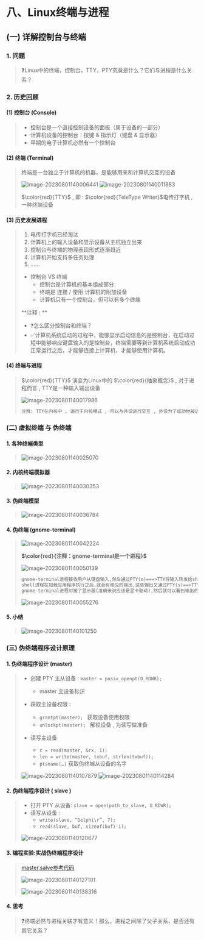 # 八、Linux终端与进程

## (一) 详解控制台与终端

### 1. 问题

>❓Linux中的终端，控制台，TTY，PTY究竟是什么？它们与进程是什么关系？

### 2. 历史回顾

#### (1) 控制台 (Console)

>- 控制台是一个直接控制设备的面板（属于设备的一部分）
>- 计算机设备的控制台：按键 & 指示灯（键盘 & 显示器）
>- 早期的电子计算机必然有一个控制台

#### (2) 终端 (Terminal)

>终端是一台独立于计算机的机器，是能够用来和计算机交互的设备
>
><img src="photo/image-20230801140006441.png" alt="image-20230801140006441" />
>
><img src="photo/image-20230801140011883.png" alt="image-20230801140011883" />
>
>$\color{red}{TTY}$ , 即 : $\color{red}{TeleType Writer}$电传打字机 , 一种终端设备

#### (3) 历史发展进程

>1. 电传打字机已经淘汰
>2.  计算机上的输入设备和显示设备从主机独立出来
>3.  控制台与终端的物理表现形式逐渐趋近
>4.  计算机开始支持多任务处理
>5.  ……
>
>- 控制台 VS 终端
>   - 控制台是计算机的基本组成部分
>   - 终端是 连接 / 使用 计算机的附加设备
>   - 计算机只有一个控制台，但可以有多个终端
>
>**注释 : **
>
>- ❓怎么区分控制台和终端？
>- ✅计算机系统启动的过程中，能够显示启动信息的是控制台，在启动过程中能够响应键盘输入的是控制台，终端需要等到计算机系统启动成功正常运行之后，才能够连接上计算机，才能够使用计算机。

#### (4) 终端与进程

>$\color{red}{TTY}$ 演变为Linux中的 $\color{red}{抽象概念}$ , 对于进程而言 , TTY是一种输入输出设备
>
><img src="photo/image-20230801140017986.png" alt="image-20230801140017986" />
>
>```tex
>注释: TTY在内核中 , 运行于内核模式 , 可以与外设进行交互 , 外设为了成功地被进程所使用 , 就必须在驱动程序的层面上去满足TTY的抽象概念的要求(TTY规则)。
>```
>

### (二) 虚拟终端 与 伪终端

#### 1. 各种终端类型

><img src="photo/image-20230801140025070.png" alt="image-20230801140025070" />

#### 2. 内核终端模拟器

><img src="photo/image-20230801140030353.png" alt="image-20230801140030353" />

#### 3. 伪终端模型

><img src="photo/image-20230801140036784.png" alt="image-20230801140036784" />

#### 4. 伪终端 (gnome-terminal)

><img src="photo/image-20230801140042224.png" alt="image-20230801140042224" />
>
>**$\color{red}{注释：gnome-terminal是一个进程}$**
>
><img src="photo/image-20230801140050139.png" alt="image-20230801140050139" />
>
>```tex
>gnome-terminal进程接收用户从键盘输入,然后通过PTY(m)===>TTY将输入转发给shell进程，
>shell进程在加载应用程序执行之后,就会有相应的输出,这些输出又通过PTY(s)==>TTY转给gnome-terminal进程
>gnome-terminal进程对接了显示器(准确来说应该是显卡驱动),然后就可以看到输出的数据在显示器显示出来
>```
>
><img src="photo/image-20230801140055276.png" alt="image-20230801140055276" />

#### 5. 小结

><img src="photo/image-20230801140101250.png" alt="image-20230801140101250" />

### (三) 伪终端程序设计原理

#### 1. 伪终端程序设计 (master)

>- 创建 PTY 主从设备 : `master = posix_openpt(O_RDWR);`
>   - master 主设备标识
>
>- 获取主设备权限 : 
>   - `grantpt(master); ` 获取设备使用权限
>   - `unlockpt(master); ` 解锁设备 , 为读写做准备
>
>- 读写主设备
>   - `c = read(master, &rx, 1);`
>   - `len = write(master, txbuf, strlen(txbuf));`
>   - `ptsname(…)` 获取伪终端从设备的名字
>
><img src="photo/image-20230801140107879.png" alt="image-20230801140107879" />
>
><img src="photo/image-20230801140114284.png" alt="image-20230801140114284" />

#### 2. 伪终端程序设计 ( slave )

>- 打开 PTY 从设备: `slave = open(path_to_slave, O_RDWR);`
>- 读写从设备 : 
>   - `write(slave, “Delphi\r”, 7);`
>   - `read(slave, buf, sizeof(buf)-1);`
>
><img src="photo/image-20230801140120677.png" alt="image-20230801140120677" />

#### 3. 编程实验:实战伪终端程序设计

>[master,salve参考代码](https://github.com/WONGZEONJYU/Linux_System_Program/tree/main/7.terminal)
>
><img src="photo/image-20230801140127101.png" alt="image-20230801140127101" />
>
>![image-20230801140138316](photo/image-20230801140138316.png)

#### 4. 思考

>❓终端必然与进程关联才有意义！那么，进程之间除了父子关系，是否还有其它关系？
